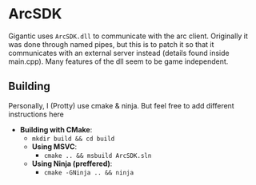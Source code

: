 # ArcSDK
Gigantic uses `ArcSDK.dll` to communicate with the arc client. Originally it was done through named pipes, but this is to patch it so that it communicates with an external server instead (details found inside main.cpp). Many features of the dll seem to be game independent.

## Building
Personally, I (Protty) use cmake & ninja. But feel free to add different instructions here

- **Building with CMake**:
    * `mkdir build && cd build`
    * **Using MSVC**:
        * `cmake .. && msbuild ArcSDK.sln`
    * **Using Ninja (preffered)**:
        * `cmake -GNinja .. && ninja`
